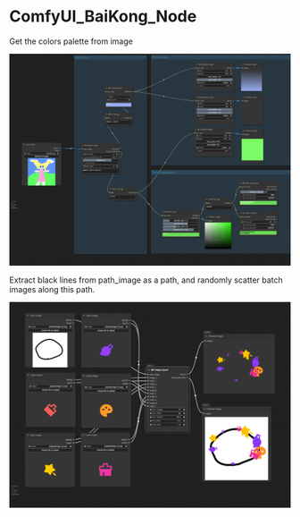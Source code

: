 # ComfyUI_BaiKong_Node

Get the colors palette from image

![Get Image Color](workflow/Workflow.png)


Extract black lines from path_image as a path, and randomly scatter batch images along this path.

![Image Random Layout](workflow/ImageRandomLayout.png)